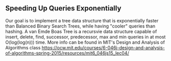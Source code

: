 ## Speeding Up Queries Exponentially
Our goal is to implement a tree data structure that is exponentially faster than Balanced Binary Search Trees, while having "cooler" queries than hashing. A van Emde
Boas Tree is a recursvie data structure capable of insert, delete, find, successor, predecessor, max and min queries in at most O(log(log(n))) time. More info can be found in MIT's Design and Analysis of Algorithms class https://ocw.mit.edu/courses/6-046j-design-and-analysis-of-algorithms-spring-2015/resources/mit6_046js15_lec04/
